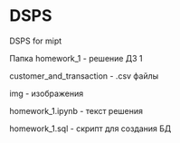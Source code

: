 # DSPS
DSPS for mipt

Папка homework_1 - решение ДЗ 1

customer_and_transaction - .csv файлы

img - изображения

homework_1.ipynb - текст решения

homework_1.sql - скрипт для создания БД

